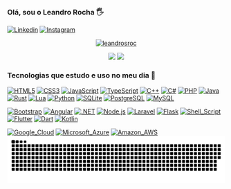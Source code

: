 ### Olá, sou o Leandro Rocha 🖐️
[![Linkedin](https://img.shields.io/badge/LinkedIn-0077B5?style=for-the-badge&logo=linkedin&logoColor=white)](https://www.linkedin.com/in/leandrosroc/)
[![Instagram](https://img.shields.io/badge/Instagram-E4405F?style=for-the-badge&logo=instagram&logoColor=white)](https://www.instagram.com/leandrosroc/)

<p align="center">
  <a href="https://github.com/ryo-ma/github-profile-trophy"><img src="https://github-profile-trophy.vercel.app/?username=leandrosroc&theme=dracula&column=7" alt="leandrosroc" /></a>
</p>

<div align="center">
  <a href="https://github.com/leandrosroc"><img height="170" src="https://github-readme-stats.vercel.app/api?username=leandrosroc&show_icons=true&theme=radical" /></a>
  <a href="https://github.com/leandrosroc"><img height="170" src="https://github-readme-stats.vercel.app/api/top-langs/?username=leandrosroc&theme=radical&layout=compact" /></a>
</div>

### Tecnologias que estudo e uso no meu dia 🚀
[![HTML5](https://img.shields.io/badge/HTML5-E34F26?style=for-the-badge&logo=html5&logoColor=white)](https://github.com/leandrosroc)
[![CSS3](https://img.shields.io/badge/CSS3-1572B6?style=for-the-badge&logo=css3&logoColor=white)](https://github.com/leandrosroc)
[![JavaScript](https://img.shields.io/badge/JavaScript-323330?style=for-the-badge&logo=javascript&logoColor=F7DF1E)](https://github.com/leandrosroc)
[![TypeScript](https://img.shields.io/badge/TypeScript-007ACC?style=for-the-badge&logo=typescript&logoColor=white)](https://github.com/leandrosroc)
[![C++](https://img.shields.io/badge/C%2B%2B-00599C?style=for-the-badge&logo=c%2B%2B&logoColor=white)](https://github.com/leandrosroc)
[![C#](https://img.shields.io/badge/C%23-239120?style=for-the-badge&logo=c-sharp&logoColor=white)](https://github.com/leandrosroc)
[![PHP](https://img.shields.io/badge/PHP-777BB4?style=for-the-badge&logo=php&logoColor=white)](https://github.com/leandrosroc)
[![Java](https://img.shields.io/badge/java-%23ED8B00.svg?style=for-the-badge&logo=java&logoColor=white)](https://github.com/leandrosroc)
[![Rust](https://img.shields.io/badge/Rust-000000?style=for-the-badge&logo=rust&logoColor=white)](https://github.com/leandrosroc)
[![Lua](https://img.shields.io/badge/Lua-2C2D72?style=for-the-badge&logo=lua&logoColor=white)](https://github.com/leandrosroc)
[![Python](https://img.shields.io/badge/Python-14354C?style=for-the-badge&logo=python&logoColor=white)](https://github.com/leandrosroc)
[![SQLite](https://img.shields.io/badge/sqlite-%2307405e.svg?style=for-the-badge&logo=sqlite&logoColor=white)](https://github.com/leandrosroc)
[![PostgreSQL](https://img.shields.io/badge/PostgreSQL-316192?style=for-the-badge&logo=postgresql&logoColor=white)](https://github.com/leandrosroc)
[![MySQL](https://img.shields.io/badge/MySQL-00000F?style=for-the-badge&logo=mysql&logoColor=white)](https://github.com/leandrosroc)

[![Bootstrap](https://img.shields.io/badge/Bootstrap-563D7C?style=for-the-badge&logo=bootstrap&logoColor=white)](https://github.com/leandrosroc)
[![Angular](https://img.shields.io/badge/Angular-DD0031?style=for-the-badge&logo=angular&logoColor=white)](https://github.com/leandrosroc)
[![.NET](https://img.shields.io/badge/.NET-5C2D91?style=for-the-badge&logo=.net&logoColor=white)](https://github.com/leandrosroc)
[![Node.js](https://img.shields.io/badge/Node.js-43853D?style=for-the-badge&logo=node.js&logoColor=white)](https://github.com/leandrosroc)
[![Laravel](https://img.shields.io/badge/Laravel-FF2D20?style=for-the-badge&logo=laravel&logoColor=white)](https://github.com/leandrosroc)
[![Flask](https://img.shields.io/badge/Flask-000000?style=for-the-badge&logo=flask&logoColor=white)](https://github.com/leandrosroc)
[![Shell_Script](https://img.shields.io/badge/Shell_Script-121011?style=for-the-badge&logo=gnu-bash&logoColor=white)](https://github.com/leandrosroc)
[![Flutter](https://img.shields.io/badge/Flutter-02569B?style=for-the-badge&logo=flutter&logoColor=white)](https://github.com/leandrosroc)
[![Dart](https://img.shields.io/badge/Dart-0175C2?style=for-the-badge&logo=dart&logoColor=white)](https://github.com/leandrosroc)
[![Kotlin](https://img.shields.io/badge/Kotlin-0095D5?&style=for-the-badge&logo=kotlin&logoColor=white)](https://github.com/leandrosroc)

[![Google_Cloud](https://img.shields.io/badge/Google_Cloud-4285F4?style=for-the-badge&logo=google-cloud&logoColor=white)](https://github.com/leandrosroc)
[![Microsoft_Azure](https://img.shields.io/badge/Microsoft_Azure-0089D6?style=for-the-badge&logo=microsoft-azure&logoColor=white)](https://github.com/leandrosroc)
[![Amazon_AWS](https://img.shields.io/badge/Amazon_AWS-232F3E?style=for-the-badge&logo=amazon-aws&logoColor=white)](https://github.com/leandrosroc)
![snake gif](https://github.com/leandrosroc/leandrosroc/blob/output/github-contribution-grid-snake.svg)
